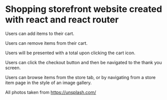 # Shopping storefront website created with react and react router

Users can add items to their cart.

Users can remove items from their cart.

Users will be presented with a total upon clicking the cart icon.

Users can click the checkout button and then be navigated to the thank you screen.

Users can browse items from the store tab, or by navigating from a store item page in the style of an image gallery.

All photos taken from https://unsplash.com/

